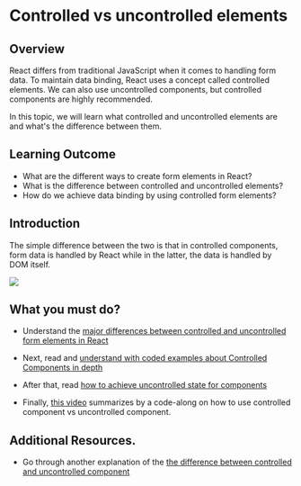 ﻿# Controlled vs uncontrolled elements

## Overview

React differs from traditional JavaScript when it comes to handling form data. To maintain data binding, React uses a concept called controlled elements. We can also use uncontrolled components, but controlled components are highly recommended. 

In this topic, we will learn what controlled and uncontrolled elements are and what's the difference between them.

## Learning Outcome

-	What are the different ways to create form elements in React?
-	What is the difference between controlled and uncontrolled elements?
-	How do we achieve data binding by using controlled form elements?

## Introduction


The simple difference between the two is that in controlled components, form data is handled by React while in the latter, the data is handled by DOM itself.


![](https://github.com/greyatom-school/the-minerva-project/raw/master/FEWD/sprint_4/images/controlled.PNG)

## What you must do?

-	Understand the [major differences between controlled and uncontrolled form elements in React](https://medium.com/@peter.yun.kim/controlled-and-uncontrolled-input-values-in-react-907119cc98d4)

-	Next, read and [understand with coded examples about Controlled Components in depth](https://reactjs.org/docs/forms.html)

-	After that, read [how to achieve uncontrolled state for components](https://reactjs.org/docs/uncontrolled-components.html)

- Finally, [this video](https://www.youtube.com/watch?v=fcMNZ7j4JSg) summarizes by a code-along on how to use controlled component vs uncontrolled component.

## Additional Resources.
-	Go through another explanation of the [the difference between controlled and uncontrolled component](https://goshakkk.name/controlled-vs-uncontrolled-inputs-react/)

